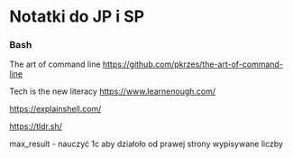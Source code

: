 # Notatki do JP i SP
### Bash


The art of command line https://github.com/pkrzes/the-art-of-command-line

Tech is the new literacy https://www.learnenough.com/


https://explainshell.com/

https://tldr.sh/


max_result - nauczyć
1c aby działoło od prawej strony wypisywane liczby 

